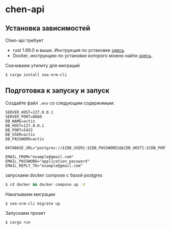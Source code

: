 # chen-api

## Установка зависимостей

Chen-api требует

* rust 1.69.0 и выше. Инструкция по установке [здесь](https://www.rust-lang.org/tools/install)
* Docker, инструкцию по установке которого можно найти [здесь](https://docs.docker.com/install/linux/docker-ce/ubuntu/#install-docker-engine---community-1).

Скачиваем утилиту для миграций

```bash
$ cargo install sea-orm-cli
```

## Подготовка к запуску и запуск

Создайте файл `.env` со следующим содержимым:

```dotenv
SERVER_HOST=127.0.0.1
SERVER_PORT=8080
DB_NAME=actix
DB_HOST=127.0.0.1
DB_PORT=5432
DB_USER=actix
DB_PASSWORD=actix

DATABASE_URL="postgres://${DB_USER}:${DB_PASSWORD}@${DB_HOST}:${DB_PORT}/${DB_NAME}"

EMAIL_FROM="example@gmail.com"
EMAIL_PASSWORD="application_password"
EMAIL_REPLY_TO="example@gmail.com"
```

запускаем docker compose с базой postgres

```bash
$ cd docker && docker compose up -d
```

Накатываем миграции

```bash
$ sea-orm-cli migrate up
```

Запускаем проект

```bash
$ cargo run
```
